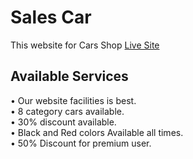 # Sales Car

This website for Cars Shop [Live Site](https://sale-cars-f8279.web.app/)

## Available Services

• Our website facilities is best.
<br/>
• 8 category cars available.
<br/>
• 30% discount available.
<br/>
• Black and Red colors Available all times.
<br/>
• 50% Discount for premium user.


